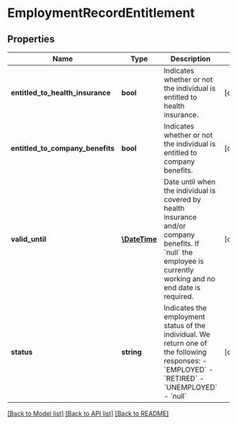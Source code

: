 # EmploymentRecordEntitlement

## Properties
Name | Type | Description | Notes
------------ | ------------- | ------------- | -------------
**entitled_to_health_insurance** | **bool** | Indicates whether or not the individual is entitled to health insurance. | [optional] 
**entitled_to_company_benefits** | **bool** | Indicates whether or not the individual is entitled to company benefits. | [optional] 
**valid_until** | [**\DateTime**](\DateTime.md) | Date until when the individual is covered by health insurance and/or company benefits. If &#x60;null&#x60; the employee is currently working and no end date is required. | [optional] 
**status** | **string** | Indicates the employment status of the individual. We return one of the following responses:      - &#x60;EMPLOYED&#x60;   - &#x60;RETIRED&#x60;   - &#x60;UNEMPLOYED&#x60;   - &#x60;null&#x60; | [optional] 

[[Back to Model list]](../../README.md#documentation-for-models) [[Back to API list]](../../README.md#documentation-for-api-endpoints) [[Back to README]](../../README.md)

